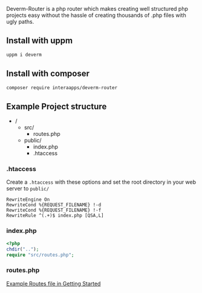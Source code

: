 Deverm-Router is a php router which makes creating well structured php projects easy without the hassle of creating thousands of .php files with ugly paths.

## Install with uppm
```bash
uppm i deverm
```

## Install with composer
```bash
composer require interaapps/deverm-router
```


## Example Project structure
- /
    - src/
        - routes.php
    - public/
        - index.php
        - .htaccess

### .htaccess
Create a `.htaccess` with these options and set the root directory in your web server to `public/`
```htaccess
RewriteEngine On
RewriteCond %{REQUEST_FILENAME} !-d
RewriteCond %{REQUEST_FILENAME} !-f
RewriteRule ^(.+)$ index.php [QSA,L]
```

### index.php
```php
<?php
chdir("..");
require "src/routes.php";
```

### routes.php
[Example Routes file in Getting Started](router/start)
